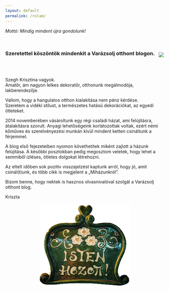 ```yaml
---
layout: default
permalink: /rolam/
---
```


*Mottó: Mindig mindent újra gondolunk!*

<br>

<h3>Szeretettel köszöntök mindenkit a Varázsolj otthont blogon.</h3>
<br>

<img src="/assets/rolam/énjav.jpg" style="float:right; margin-top:-48px;">

<br clear="all">

Szegh Krisztina vagyok.  
Amatőr, ám nagyon lelkes dekoratőr, otthonunk megálmodója, lakberendezője. 


Vallom, hogy a hangulatos otthon kialakítása nem pénz kérdése.  
Szeretem a vidéki stílust, a természetes hatású dekorációkat, az egyedi ötleteket.  


2014 novemberében vásároltunk egy régi családi házat, ami felújításra, átalakításra szorult. Anyagi lehetőségeink korlátozottak voltak, ezért némi kőműves és szerelvényezési munkán kívül mindent ketten csináltunk a férjemmel. 

A blog első fejezeteiben nyomon követhetitek miként zajlott a házunk felújítása. A későbbi posztokban pedig megosztom veletek, hogy lehet a semmiből ízléses, ötletes dolgokat létrehozni. 

Az eltelt időben sok pozitív visszajelzést kaptunk arról, hogy jó, amit csinál(t)unk, és több cikk is megjelent a „Miházunkról”. 

Bízom benne, hogy nektek is hasznos olvasnivalóval szolgál a Varázsolj otthont blog.

Kriszta



<img src="/assets/rolam/istenhozott.jpg" style="display: block; margin-left: auto; margin-right: auto;">

